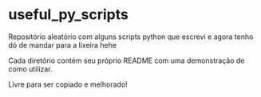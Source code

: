 # useful_py_scripts
Repositório aleatório com alguns scripts python que escrevi e agora tenho dó de mandar para a lixeira hehe

Cada diretório contém seu próprio README com uma demonstração de como utilizar.

Livre para ser copiado e melhorado!
